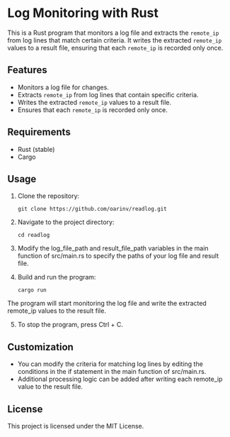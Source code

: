 # Log Monitoring with Rust

This is a Rust program that monitors a log file and extracts the `remote_ip` from log lines that match certain criteria. It writes the extracted `remote_ip` values to a result file, ensuring that each `remote_ip` is recorded only once.

## Features

- Monitors a log file for changes.
- Extracts `remote_ip` from log lines that contain specific criteria.
- Writes the extracted `remote_ip` values to a result file.
- Ensures that each `remote_ip` is recorded only once.

## Requirements

- Rust (stable)
- Cargo

## Usage

1. Clone the repository:

   ```shell
   git clone https://github.com/oarinv/readlog.git
2. Navigate to the project directory:
   ```shell
   cd readlog
3. Modify the log_file_path and result_file_path variables in the main function of src/main.rs to specify the paths of your log file and result file.

4. Build and run the program:
   ```shell
   cargo run
The program will start monitoring the log file and write the extracted remote_ip values to the result file.

5. To stop the program, press Ctrl + C.

## Customization
- You can modify the criteria for matching log lines by editing the conditions in the if statement in the main function of src/main.rs.
- Additional processing logic can be added after writing each remote_ip value to the result file.
## License
This project is licensed under the MIT License.


